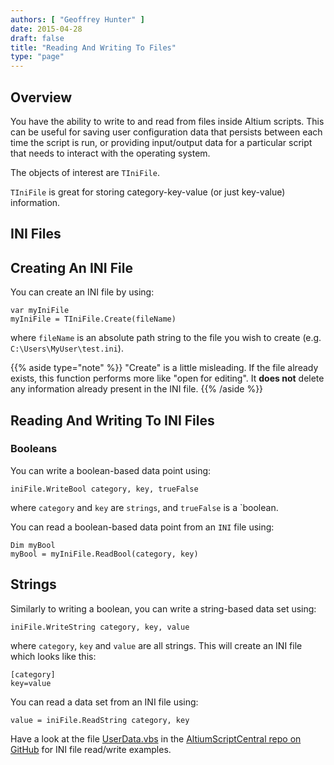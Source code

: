 ```yaml
---
authors: [ "Geoffrey Hunter" ]
date: 2015-04-28
draft: false
title: "Reading And Writing To Files"
type: "page"
---
```


## Overview

You have the ability to write to and read from files inside Altium scripts. This can be useful for saving user configuration data that persists between each time the script is run, or providing input/output data for a particular script that needs to interact with the operating system.

The objects of interest are `TIniFile`.

`TIniFile` is great for storing category-key-value (or just key-value) information.

## INI Files

## Creating An INI File

You can create an INI file by using:

```
var myIniFile
myIniFile = TIniFile.Create(fileName)
```

where `fileName` is an absolute path string to the file you wish to create (e.g. `C:\Users\MyUser\test.ini`).

{{% aside type="note" %}}
"Create" is a little misleading. If the file already exists, this function performs more like "open for editing". It **does not** delete any information already present in the INI file.
{{% /aside %}}

## Reading And Writing To INI Files

### Booleans

You can write a boolean-based data point using:

```
iniFile.WriteBool category, key, trueFalse
```

where `category` and `key` are `strings`, and `trueFalse` is a `boolean.

You can read a boolean-based data point from an `INI` file using:

```
Dim myBool
myBool = myIniFile.ReadBool(category, key)
```

## Strings

Similarly to writing a boolean, you can write a string-based data set using:

```
iniFile.WriteString category, key, value
```

where `category`, `key` and `value` are all strings. This will create an INI file which looks like this: 

```
[category]
key=value
```

You can read a data set from an INI file using:
    
```
value = iniFile.ReadString category, key
```

Have a look at the file [UserData.vbs](https://github.com/gbmhunter/AltiumScriptCentral/blob/master/src/UserData/UserData.vbs) in the [AltiumScriptCentral repo on GitHub](https://github.com/gbmhunter/AltiumScriptCentral) for INI file read/write examples.
